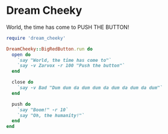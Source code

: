 # Dream Cheeky

World, the time has come to PUSH THE BUTTON!


```ruby
require 'dream_cheeky'

DreamCheeky::BigRedButton.run do
  open do
    `say "World, the time has come to"`
    `say -v Zarvox -r 100 "Push the button"`
  end

  close do
    `say -v Bad "Dum dum da dum dum da dum da dum da dum"`
  end

  push do
    `say "Boom!" -r 10`
    `say "Oh, the humanity!"`
  end
end
```
